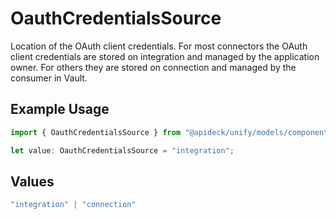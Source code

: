 # OauthCredentialsSource

Location of the OAuth client credentials. For most connectors the OAuth client credentials are stored on integration and managed by the application owner. For others they are stored on connection and managed by the consumer in Vault.

## Example Usage

```typescript
import { OauthCredentialsSource } from "@apideck/unify/models/components";

let value: OauthCredentialsSource = "integration";
```

## Values

```typescript
"integration" | "connection"
```